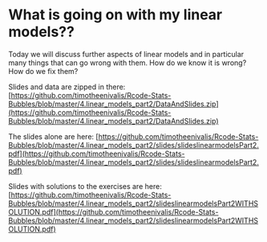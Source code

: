 # What is going on with my linear models??

Today we will discuss further aspects of linear models and in particular many things that can go wrong with them.
How do we know it is wrong? How do we fix them?

Slides and data are zipped in there: [https://github.com/timotheenivalis/Rcode-Stats-Bubbles/blob/master/4.linear_models_part2/DataAndSlides.zip](https://github.com/timotheenivalis/Rcode-Stats-Bubbles/blob/master/4.linear_models_part2/DataAndSlides.zip)

The slides alone are here: [https://github.com/timotheenivalis/Rcode-Stats-Bubbles/blob/master/4.linear_models_part2/slides/slideslinearmodelsPart2.pdf](https://github.com/timotheenivalis/Rcode-Stats-Bubbles/blob/master/4.linear_models_part2/slides/slideslinearmodelsPart2.pdf)

Slides with solutions to the exercises are here: [https://github.com/timotheenivalis/Rcode-Stats-Bubbles/blob/master/4.linear_models_part2/slideslinearmodelsPart2WITHSOLUTION.pdf](https://github.com/timotheenivalis/Rcode-Stats-Bubbles/blob/master/4.linear_models_part2/slideslinearmodelsPart2WITHSOLUTION.pdf)
